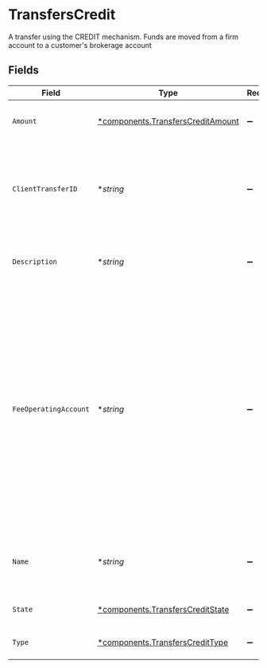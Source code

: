 # TransfersCredit

A transfer using the CREDIT mechanism. Funds are moved from a firm account to a customer's brokerage account


## Fields

| Field                                                                                                                                                                                                                                                                                                                                                         | Type                                                                                                                                                                                                                                                                                                                                                          | Required                                                                                                                                                                                                                                                                                                                                                      | Description                                                                                                                                                                                                                                                                                                                                                   | Example                                                                                                                                                                                                                                                                                                                                                       |
| ------------------------------------------------------------------------------------------------------------------------------------------------------------------------------------------------------------------------------------------------------------------------------------------------------------------------------------------------------------- | ------------------------------------------------------------------------------------------------------------------------------------------------------------------------------------------------------------------------------------------------------------------------------------------------------------------------------------------------------------- | ------------------------------------------------------------------------------------------------------------------------------------------------------------------------------------------------------------------------------------------------------------------------------------------------------------------------------------------------------------- | ------------------------------------------------------------------------------------------------------------------------------------------------------------------------------------------------------------------------------------------------------------------------------------------------------------------------------------------------------------- | ------------------------------------------------------------------------------------------------------------------------------------------------------------------------------------------------------------------------------------------------------------------------------------------------------------------------------------------------------------- |
| `Amount`                                                                                                                                                                                                                                                                                                                                                      | [*components.TransfersCreditAmount](../../models/components/transferscreditamount.md)                                                                                                                                                                                                                                                                         | :heavy_minus_sign:                                                                                                                                                                                                                                                                                                                                            | The amount of the credit being issued to the investor                                                                                                                                                                                                                                                                                                         | {<br/>"value": "10.00"<br/>}                                                                                                                                                                                                                                                                                                                                  |
| `ClientTransferID`                                                                                                                                                                                                                                                                                                                                            | **string*                                                                                                                                                                                                                                                                                                                                                     | :heavy_minus_sign:                                                                                                                                                                                                                                                                                                                                            | External identifier supplied by the API caller. Each request must have a unique pairing of client_transfer_id and account                                                                                                                                                                                                                                     | 179dcd33-49f8-4615-989c-560fb387c4fd                                                                                                                                                                                                                                                                                                                          |
| `Description`                                                                                                                                                                                                                                                                                                                                                 | **string*                                                                                                                                                                                                                                                                                                                                                     | :heavy_minus_sign:                                                                                                                                                                                                                                                                                                                                            | Optional description information that will attach to this transaction                                                                                                                                                                                                                                                                                         | Credit given as promotion                                                                                                                                                                                                                                                                                                                                     |
| `FeeOperatingAccount`                                                                                                                                                                                                                                                                                                                                         | **string*                                                                                                                                                                                                                                                                                                                                                     | :heavy_minus_sign:                                                                                                                                                                                                                                                                                                                                            | Optional account field to denote where the credit amount should be withdrawn from. If provided, the account must be a fee operating account. In the case of multiple fee operating accounts under the same correspondent, this field must be provided. If not provided, this will be looked up asynchronously (therefore will not be in the initial response) | accounts/01H8FM6EXVH77SAW3TC8KAWMES                                                                                                                                                                                                                                                                                                                           |
| `Name`                                                                                                                                                                                                                                                                                                                                                        | **string*                                                                                                                                                                                                                                                                                                                                                     | :heavy_minus_sign:                                                                                                                                                                                                                                                                                                                                            | Full name of the credit resource, which contains account id and credit transaction id                                                                                                                                                                                                                                                                         | accounts/01H8FB90ZRRFWXB4XC2JPJ1D4Y/credits/20230823123456                                                                                                                                                                                                                                                                                                    |
| `State`                                                                                                                                                                                                                                                                                                                                                       | [*components.TransfersCreditState](../../models/components/transferscreditstate.md)                                                                                                                                                                                                                                                                           | :heavy_minus_sign:                                                                                                                                                                                                                                                                                                                                            | The current state of the credit                                                                                                                                                                                                                                                                                                                               |                                                                                                                                                                                                                                                                                                                                                               |
| `Type`                                                                                                                                                                                                                                                                                                                                                        | [*components.TransfersCreditType](../../models/components/transferscredittype.md)                                                                                                                                                                                                                                                                             | :heavy_minus_sign:                                                                                                                                                                                                                                                                                                                                            | The type of the credit being issued                                                                                                                                                                                                                                                                                                                           | PROMOTIONAL                                                                                                                                                                                                                                                                                                                                                   |